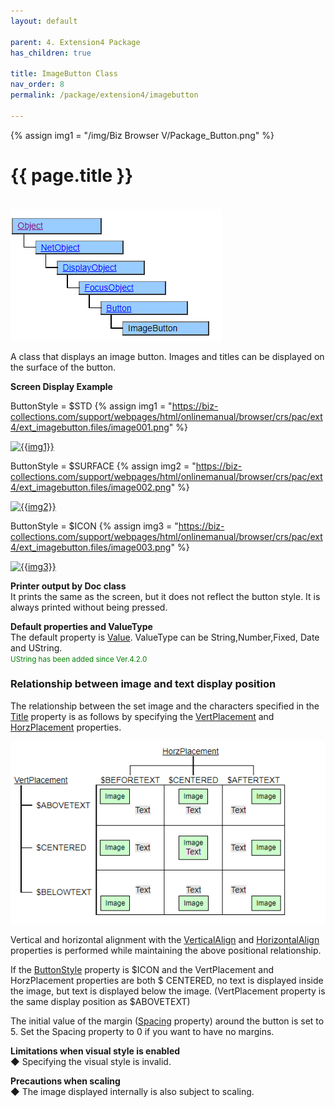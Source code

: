 ```yaml
---
layout: default

parent: 4. Extension4 Package
has_children: true

title: ImageButton Class
nav_order: 8
permalink: /package/extension4/imagebutton

---
```

{% assign img1 = "/img/Biz Browser V/Package_Button.png" %}


# {{ page.title }}
<br>

<a href="/img/Package/Ext4-ImageButton.PNG" target="_blank">
<img src="/img/Package/Ext4-ImageButton.PNG" alt="login image"></a>

A class that displays an image button. Images and titles can be displayed on the surface of the button.

**Screen Display Example**

ButtonStyle = $STD
{% assign img1 = "https://biz-collections.com/support/webpages/html/onlinemanual/browser/crs/pac/ext4/ext_imagebutton.files/image001.png" %}

<a href="{{ img1 }}" target="_blank"> <img src="{{ img1 }}" alt="{{img1}}"></a>

ButtonStyle = $SURFACE
{% assign img2 = "https://biz-collections.com/support/webpages/html/onlinemanual/browser/crs/pac/ext4/ext_imagebutton.files/image002.png" %}

<a href="{{ img2 }}" target="_blank"> <img src="{{ img2 }}" alt="{{img2}}"></a>

ButtonStyle = $ICON
{% assign img3 = "https://biz-collections.com/support/webpages/html/onlinemanual/browser/crs/pac/ext4/ext_imagebutton.files/image003.png" %}

<a href="{{ img3 }}" target="_blank"> <img src="{{ img3 }}" alt="{{img3}}"></a>

**Printer output by Doc class**<br>
It prints the same as the screen, but it does not reflect the button style. It is always printed without being pressed.

**Default properties and ValueType**<br>
The default property is <a href="/package/standard/button/properties/value">Value</a>. ValueType can be String,Number,Fixed, Date and UString.<br><small><span style="color:green">UString has been added since Ver.4.2.0</span></small><br>

### Relationship between image and text display position <br>
The relationship between the set image and the characters specified in the  <a href="/package/standard/button/properties/title">Title</a> property is as follows by specifying the <a href="/package/standard/imagebutton/properties/vertplacement">VertPlacement</a> and <a href="/package/standard/imagebutton/properties/horzplacement">HorzPlacement</a> properties.

<a href="/img/Package/Ext4-ImageButton2.PNG" target="_blank">
<img src="/img/Package/Ext4-ImageButton2.PNG" alt="login image"></a>


Vertical and horizontal alignment with the <a href="/package/standard/imagebutton/properties/verticalalign">VerticalAlign</a> and <a href="/package/standard/imagebutton/properties/horizontalalign">HorizontalAlign</a> properties is performed while maintaining the above positional relationship.

If the <a href="/package/standard/imagebutton/properties/buttonstyle">ButtonStyle</a> property is $ICON and the VertPlacement and HorzPlacement properties are both $ CENTERED, no text is displayed inside the image, but text is displayed below the image. (VertPlacement property is the same display position as $ABOVETEXT)

The initial value of the margin (<a href="/package/standard/imagebutton/properties/spacing">Spacing</a> property) around the button is set to 5. Set the Spacing property to 0 if you want to have no margins.

**Limitations when visual style is enabled**<br>
◆ Specifying the visual style is invalid.


**Precautions when scaling**<br>
◆ The image displayed internally is also subject to scaling.




















